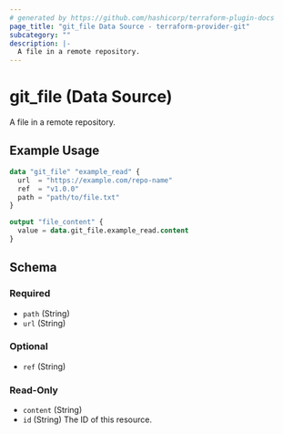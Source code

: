 ```yaml
---
# generated by https://github.com/hashicorp/terraform-plugin-docs
page_title: "git_file Data Source - terraform-provider-git"
subcategory: ""
description: |-
  A file in a remote repository.
---
```


# git_file (Data Source)

A file in a remote repository.

## Example Usage

```terraform
data "git_file" "example_read" {
  url  = "https://example.com/repo-name"
  ref  = "v1.0.0"
  path = "path/to/file.txt"
}

output "file_content" {
  value = data.git_file.example_read.content
}
```

<!-- schema generated by tfplugindocs -->
## Schema

### Required

- `path` (String)
- `url` (String)

### Optional

- `ref` (String)

### Read-Only

- `content` (String)
- `id` (String) The ID of this resource.
